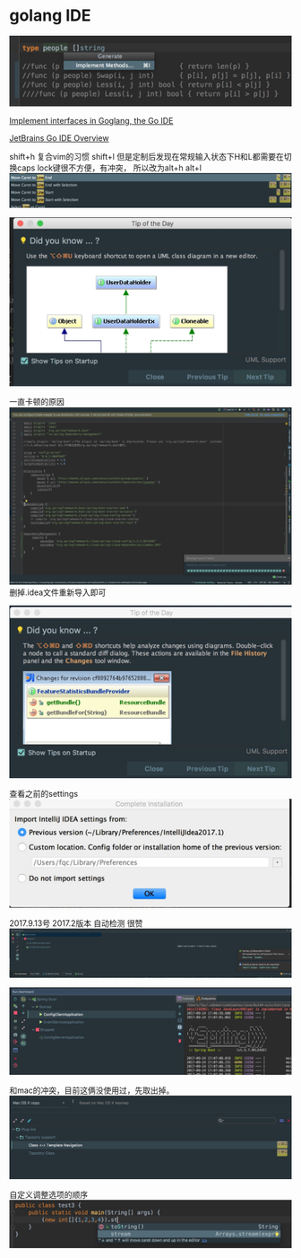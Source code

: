 # golang IDE
![-w600](media/15045117374510.jpg)

[Implement interfaces in Goglang, the Go IDE](https://www.youtube.com/watch?v=dN1KOz_cDn0)

[JetBrains Go IDE Overview](https://www.youtube.com/watch?v=o3igXAE9eDo)

shift+h 复合vim的习惯 shift+l
但是定制后发现在常规输入状态下H和L都需要在切换caps lock键很不方便，有冲突，
所以改为alt+h alt+l
![](media/15046797321855.png)

![](media/15062335283512.jpg)

一直卡顿的原因
![](media/15062341668722.jpg)
删掉.idea文件重新导入即可

![](media/15062353722078.jpg)

查看之前的settings
![](media/15062358536213.jpg)


2017.9.13号 2017.2版本 自动检测 很赞
![](media/15062420020981.jpg)


![](media/15062440546648.jpg)

和mac的冲突，目前这俩没使用过，先取出掉。
![](media/15062622676702.jpg)

自定义调整选项的顺序
![](media/15065568176097.jpg)


